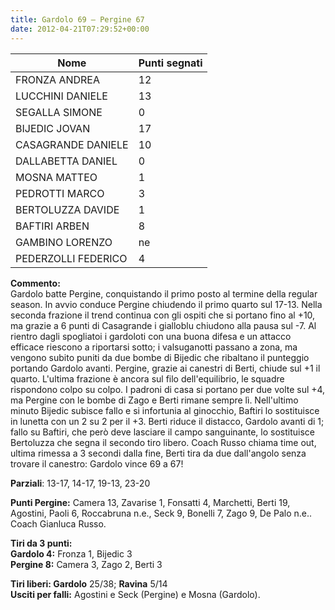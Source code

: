 ```yaml
---
title: Gardolo 69 – Pergine 67
date: 2012-04-21T07:29:52+00:00
---
```


| **Nome** | **Punti segnati** |
| -------- | ----------------- |
| FRONZA ANDREA | 12 |
| LUCCHINI DANIELE | 13 |
| SEGALLA SIMONE | 0 |
| BIJEDIC JOVAN | 17 |
| CASAGRANDE DANIELE | 10 |
| DALLABETTA DANIEL | 0 |
| MOSNA MATTEO | 1 |
| PEDROTTI MARCO | 3 |
| BERTOLUZZA DAVIDE | 1 |
| BAFTIRI ARBEN | 8 |
| GAMBINO LORENZO | ne |
| PEDERZOLLI FEDERICO | 4 |

**Commento:**  
Gardolo batte Pergine, conquistando il primo posto al termine della regular season. In avvio conduce Pergine chiudendo il primo quarto sul 17-13. Nella seconda frazione il trend continua con gli ospiti che si portano fino al +10, ma grazie a 6 punti di Casagrande i gialloblu chiudono alla pausa sul -7. Al rientro dagli spogliatoi i gardoloti con una buona difesa e un attacco efficace riescono a riportarsi sotto; i valsuganotti passano a zona, ma vengono subito puniti da due bombe di Bijedic che ribaltano il punteggio portando Gardolo avanti. Pergine, grazie ai canestri di Berti, chiude sul +1 il quarto. L'ultima frazione è ancora sul filo dell'equilibrio, le squadre rispondono colpo su colpo. I padroni di casa si portano per due volte sul +4, ma Pergine con le bombe di Zago e Berti rimane sempre lì. Nell'ultimo minuto Bijedic subisce fallo e si infortunia al ginocchio, Baftiri lo sostituisce in lunetta con un 2 su 2 per il +3. Berti riduce il distacco, Gardolo avanti di 1; fallo su Baftiri, che però deve lasciare il campo sanguinante, lo sostituisce Bertoluzza che segna il secondo tiro libero. Coach Russo chiama time out, ultima rimessa a 3 secondi dalla fine, Berti tira da due dall'angolo senza trovare il canestro: Gardolo vince 69 a 67!

**Parziali**: 13-17, 14-17, 19-13, 23-20

**Punti Pergine:** Camera 13, Zavarise 1, Fonsatti 4, Marchetti, Berti 19, Agostini, Paoli 6, Roccabruna n.e., Seck 9, Bonelli 7, Zago 9, De Palo n.e.. Coach Gianluca Russo.

**Tiri da 3 punti:**  
**Gardolo 4:** Fronza 1, Bijedic 3  
**Pergine 8:** Camera 3, Zago 2, Berti 3

**Tiri liberi: Gardolo** 25/38; **Ravina** 5/14  
**Usciti per falli:** Agostini e Seck (Pergine) e Mosna (Gardolo).